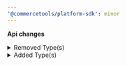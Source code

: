 ```yaml
---
'@commercetools/platform-sdk': minor
---
```


**Api changes**

<details>
<summary>Removed Type(s)</summary>

- :warning: removed type `AssociateRoleNameChangedMessage`
- :warning: removed type `AssociateRoleNameChangedMessagePayload`
</details>

<details>
<summary>Added Type(s)</summary>

- added type `AssociateRoleNameSetMessage`
- added type `AssociateRoleNameSetMessagePayload`
</details>
